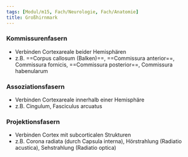 ```yaml
---
tags: [Modul/m15, Fach/Neurologie, Fach/Anatomie]
title: Großhirnmark
---
```

### Kommissurenfasern
- Verbinden Cortexareale beider Hemisphären
- z.B. ==Corpus callosum (Balken)==, ==Commissura anterior==, Commissura fornicis, ==Commissura posterior==, Commissura habenularum
### Assoziationsfasern
- Verbinden Cortexareale innerhalb einer Hemisphäre
- z.B. Cingulum, Fasciculus arcuatus
### Projektionsfasern
- Verbinden Cortex mit subcorticalen Strukturen
- z.B. Corona radiata (durch Capsula interna), Hörstrahlung (Radiatio acustica), Sehstrahlung (Radiatio optica)
